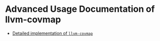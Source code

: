 # Advanced Usage Documentation of llvm-covmap

- [Detailed implementation of `llvm-covmap`](./Implementation.md)
